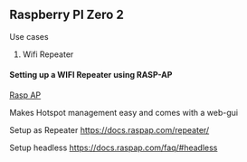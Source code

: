 ## Raspberry PI Zero 2

Use cases
1. Wifi Repeater


#### Setting up a WIFI Repeater using RASP-AP

[Rasp AP](https://raspap.com/#docs)

Makes Hotspot management easy and comes with a web-gui

Setup as Repeater
https://docs.raspap.com/repeater/

Setup headless
https://docs.raspap.com/faq/#headless


